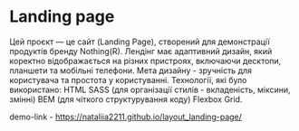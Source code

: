 # Landing page

Цей проєкт — це сайт (Landing Page), створений для демонстрації продуктів бренду Nothing(R). Лендінг має адаптивний дизайн, який коректно відображається на різних пристроях, включаючи десктопи, планшети та мобільні телефони. Мета дизайну - зручність для користувача та простота у користуванні.
Технології, які було використано:
HTML
SASS (для організації стилів - вкладеність, міксини, змінні)
BEM (для чіткого структурування коду)
Flexbox
Grid.

demo-link - https://nataliia2211.github.io/layout_landing-page/
